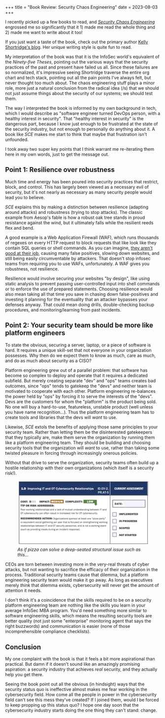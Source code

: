 +++
title = "Book Review: Security Chaos Engineering"
date = 2023-08-03
+++

I recently picked up a few books to read, and *[Security Chaos Engineering](https://www.securitychaoseng.com)* engrossed me so significantly that it 1) made me read the whole thing and 2) made me want to write about it too!

If you just want a taste of the book, check out the primary author [Kelly Shortridge's blog](https://www.kellyshortridge.com/). Her unique writing style is quite fun to read.

My interpretation of the book was that it is the InfoSec world's equivalent of the *Ninety-five Theses*, pointing out the various ways that the security practices of the past and present have failed us all. Since these failures are so normalized, it's impressive seeing Shortridge traverse the entire org chart and tech stack, pointing out all the pain points I've always felt, but never thought too much about. The chaos engineering stuff plays a minor role, more just a natural conclusion from the radical idea (/s) that we should not just assume things about the security of our systems; we should test them.

The way I interpreted the book is informed by my own background in tech, which I would describe as "software engineer turned DevOps person, with a healthy interest in security". That "healthy interest in security" is the dangerous part, because I know just enough to be frustrated at the state of the security industry, but not enough to personally do anything about it. A book like *SCE* makes me start to think that maybe that frustration isn't unfounded.

I took away two super key points that I think warrant me re-iterating them here in my own words, just to get the message out.

## Point 1: Resilience over robustness

Much time and energy has been poured into security practices that restrict, block, and control. This has largely been viewed as a necessary evil of security, but it's not nearly as necessary as many security people would lead you to believe.

*SCE* explains this by making a distinction between resilience (adapting around attacks) and robustness (trying to stop attacks). The classic example from Aesop's fable is how a robust oak tree stands in proud resistance against the wind, but it ultimately falls while the resilient reeds flex and bend.

A good example is a Web Application Firewall (WAF), which runs thousands of regexes on every HTTP request to block requests that like look like they contain SQL queries or shell commands. As you can imagine, [they aren't good at their job](./2023-11-11-wafs.md), causing many false positives, slowing down websites, and still being easily circumventable by attackers. That doesn't stop infosec teams from requiring you to use WAFs, unfortunately. A WAF gives you robustness, not resilience.

Resilience would involve securing your websites "by design", like using static analysis to prevent passing user-controlled input into shell commands or to enforce the use of prepared statements. Choosing resilience would also mean taking all that time you save in chasing down false-positives and investing it planning for the eventuality that an attacker bypasses your defenses anyway. That could mean doing drills, double-checking backup procedures, and monitoring/learning from past incidents.

## Point 2: Your security team should be more like platform engineers

To state the obvious, securing a server, laptop, or a piece of software is hard. It requires a unique skill-set that not everyone in your organization possesses. Why then do we expect them to know as much, care as much, and do as much about security as a CISO?

Platform engineering grew out of a parallel problem: that software has become so complex to deploy and operate that it requires a dedicated subfield. But merely creating separate "dev" and "ops" teams creates bad outcomes, since "ops" tends to gatekeep the "devs" and neither team is motivated to cooperate with each other. Platform engineering re-balances the power held by "ops" by forcing it to serve the interests of the "devs". Devs are the customers for whom the "platform" is the product being sold. No one will buy a hard-to-use, featureless, unstable product (well unless you have name recognition...). Thus the platform engineering team has to create tools and libraries that the devs will *want* to use.

Likewise, *SCE* extols the benefits of applying those same principles to your security team. Rather than letting them be the disinterested gatekeepers that they typically are, make them serve the organization by running them like a platform engineering team. They should be building and choosing security tools that the organization will *want* to use, rather than taking some twisted pleasure in forcing through increasingly onerous policies.

Without that drive to serve the organization, security teams often build up a hostile relationship with their own organizations (which itself is a security risk!).

<figure>
  <img src="/blog/2023/cisa_pizza_party.png" alt="A picture of CISA's Cybersecurity Checklist which encourages scheduling a pizza party to improve relationships between your security team and your operations teams."/>
  <figcaption><em>As if pizza can solve a deep-seated structural issue such as this...</em></figcaption>
</figure>

CEOs are torn between investing more in the very-real threats of cyber attacks, but not wanting to sacrifice the efficacy of their organization in the process. Traditional security teams cause that dilemma, but a platform engineering security team would make it go away. As long as executives merely *think* that dilemma exists, cybersecurity will never get the amount of attention it needs.

I don't think it's a coincidence that the skills required to be on a security platform engineering team are nothing like the skills you learn in your average InfoSec MBA program. You'd need something more similar to software engineering skills, which means the resulting security tools are better quality (not just some "enterprise" monitoring agent that says the right buzzwords) and communication is easier (none of those incomprehensible compliance checklists).

## Conclusion

My one complaint with the book is that it feels a bit more aspirational than practical. But damn if it doesn't sound like an amazingly promising aspiration: a security industry that achieves *real* security, and they actually help you get there.

Seeing the book point out all the obvious (in hindsight) ways that the security status quo is ineffective almost makes me fear working in the cybersecurity field. How come all the people in power in the cybersecurity field can't see this mess they've created? If I joined them, would I be forced to keep propping up this status quo? I hope one day soon that the cybersecurity industry starts doing the one thing they can't stand: change.
